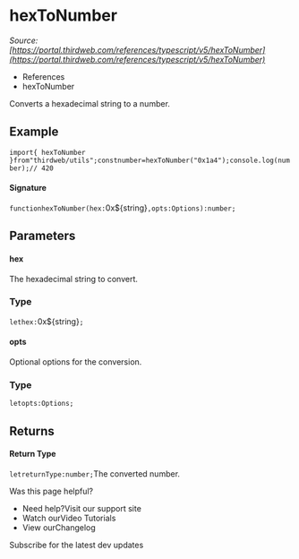 # hexToNumber

*Source: [https://portal.thirdweb.com/references/typescript/v5/hexToNumber](https://portal.thirdweb.com/references/typescript/v5/hexToNumber)*

* References
* hexToNumber

Converts a hexadecimal string to a number.

## Example

`import{ hexToNumber }from"thirdweb/utils";constnumber=hexToNumber("0x1a4");console.log(number);// 420`
#### Signature

`functionhexToNumber(hex:`0x${string}`,opts:Options):number;`
## Parameters

#### hex

The hexadecimal string to convert.

### Type

`lethex:`0x${string}`;`
#### opts

Optional options for the conversion.

### Type

`letopts:Options;`
## Returns

#### Return Type

`letreturnType:number;`The converted number.

Was this page helpful?

* Need help?Visit our support site
* Watch ourVideo Tutorials
* View ourChangelog

Subscribe for the latest dev updates

